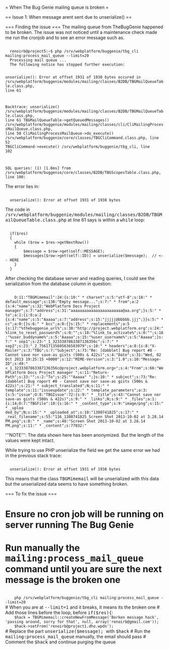 = When The Bug Genie mailing queue is broken =

== Issue 1: When message arent sent due to unserialize() ==

=== Finding the issue ===
The mailing queue from TheBugGenie happened to be broken. The issue was not noticed until a maintenance check made me run the cronjob and to see an error message such as.

<code>
  renoirb@project5:~$ php /srv/webplatform/buggenie/tbg_cli mailing:process_mail_queue --limit=20
  Processing mail queue ... 
  The following notice has stopped further execution:
  
  unserialize(): Error at offset 1931 of 1938 bytes
  occured in
  /srv/webplatform/buggenie/modules/mailing/classes/B2DB/TBGMailQueueTable.class.php, line 61
  
  Backtrace:
  unserialize() /srv/webplatform/buggenie/modules/mailing/classes/B2DB/TBGMailQueueTable.class.php, line 61
  TBGMailQueueTable->getQueuedMessages()
  /srv/webplatform/buggenie/modules/mailing/classes/cli/CliMailingProcessMailQueue.class.php, line 50
  CliMailingProcessMailQueue->do_execute()
  /srv/webplatform/buggenie/core/classes/TBGCliCommand.class.php, line 52
  TBGCliCommand->execute()
  /srv/webplatform/buggenie/tbg_cli, line 102
  
  SQL queries:
  (1) [1.6ms] from /srv/webplatform/buggenie/core/classes/B2DB/TBGScopesTable.class.php, line 100:
 </code>

The error lies in:

<code>
  unserialize(): Error at offset 1931 of 1938 bytes
</code>

The code in <tt>/srv/webplatform/buggenie/modules/mailing/classes/B2DB/TBGMailQueueTable.class.php</tt> at line 61 says is within a <tt>while</tt> loop:

<code>
  if($res)
  {
    while ($row = $res->getNextRow())
    {
        $message = $row->get(self::MESSAGE);
        $messages[$row->get(self::ID)] = unserialize($message);  // <-- HERE
    }
  }
</code>

After checking the database server and reading queries, I could see the serialization from the database column in question:

<code>
    O:11:"TBGMimemail":24:{s:10:" * charset";s:5:"utf-8";s:18:" * default_message";s:138:"<!DOCTYPE HTML PUBLIC "-//W3C//DTD HTML 4.0 Transitional//EN"><html><title>The Bug Genie email</title><body>Empty message...</body></html>";s:7:" * from";a:2 {s:4:"name";s:32:"WebPlatform Docs Project manager";s:7:"address";s:31:"aaaaaaaaaaaaaaaaaaaaaaa@aa.org";}s:5:" * to";a:1:{i:0;a:2 {s:4:"name";s:5:"Aaaaa";s:7:"address";s:15:"jjjjj@bbbbb.jjj";}}s:5:" * cc";a:0:{}s:6:" * bcc";a:0:{}s:15:" * replacements";a:5 {s:17:"%thebuggenie_url%";s:30:"http://project.webplatform.org";s:24:"%link_to_reset_password%";s:0:"";s:18:"%link_to_activate%";s:0:"";s:16:"%user_buddyname%";s:5:"Aaaaa";s:15:"%user_username%";s:5:"Aaaaa";}s:7:" * sep1";s:23:"_1_3233387863387136356c";s:7:" * sep2";s:23:"_2_75617135695636503979";s:10:" * headers";a:8:{s:8:"X-Mailer";s:3:"TBG";s:7:"Subject";s:73:"Re: [dabblet] Bug report #8 - Cannot save nor save-as gists (500s & 422s)";s:4:"Date";s:31:"Wed, 02 Oct 2013 19:25:15 +0000";s:12:"MIME-Version";s:3:"1.0";s:10:"Message-ID";s:49:"<_1_3233387863387136356c@project.webplatform.org>";s:4:"From";s:66:"WebPlatform Docs Project manager <aaaaaaaaaaaaaaaaaaaaaaa@aa.org>";s:11:"Return-Path";s:33:"<aaaaaaaaaaaaaaaaaaaaaaa@aa.org>";s:2:"To";s:25:""Aaaaa" <jjjjj@bbbbb.jjj>";}s:10:" * subject";s:73:"Re: [dabblet] Bug report #8 - Cannot save nor save-as gists (500s & 422s)";s:21:" * subject_translated";N;s:11:" * template";s:11:"issueupdate";s:22:" * template_parameters";a:3:{s:5:"issue";O:8:"TBGIssue":72:{s:9:" * _title";s:43:"Cannot save nor save-as gists (500s & 422s)";s:9:" * _links";N;s:9:" * _files";a:1:{i:14;O:7:"TBGFile":10:{s:16:" * _content_type";s:9:"image/png";s:15:" * _uploa
ded_by";N;s:15:" * _uploaded_at";s:10:"1380741825";s:17:" * _real_filename";s:55:"116_1380741825_Screen Shot 2013-10-02 at 3.28.14 PM.png";s:8:" * _name";s:40:"Screen Shot 2013-10-02 at 3.28.14 PM.png";s:11:" * _content";s:77032:"
</code>

'''NOTE''': The data shown here has been anonymized. But the length of the values were kept intact.

While trying to use PHP unserialize the field we get the same error we had in the previous stack trace:

<code>
  unserialize(): Error at offset 1931 of 1938 bytes
</code>

This means that the class <tt>TBGMimemail</tt> will be unserialized with this data but the unserialized data seems to have something broken.


=== To fix the issue ===
# Ensure no cron job will be running on server running The Bug Genie
# Run manually the <tt>mailing:process_mail_queue</tt> command until you are sure the next message is the broken one
<code>
    php /srv/webplatform/buggenie/tbg_cli mailing:process_mail_queue --limit=20
</code>
# When you are at <tt>--limit=1</tt> and it breaks, it means its the broken one
# Add those lines before the loop, before <tt>if($res){</tt>:
<code>
    $hack = TBGMimemail::createNewFromMessage('Borken message hack', 'passing around, sorry for that', null, array('renoirb@gmail.com'));
    $hack->setFrom('renoirb@project1.dho.wpdn');
</code>
# Replace the part <tt>unserialize($message); </tt> with <tt>$hack</tt>
# Run the <tt>mailing:process_mail_queue</tt> manually, the email should pass
# Comment the <tt>$hack</tt> and continue purging the queue